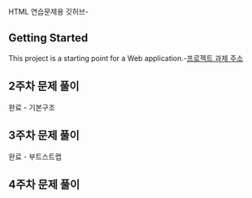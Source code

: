 # 
HTML 연습문제용 깃허브- 
 ## Getting Started
 This project is a starting point for a Web application.-[프로젝트 과제 주소](https://github.com/jjimjjim/JavaWeb)
 ## 2주차 문제 풀이
 완료 - 기본구조
 ## 3주차 문제 풀이
 완료 - 부트스트랩
 ## 4주차 문제 풀이
